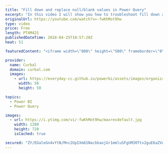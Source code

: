 ```yaml
---
title: "Fill down and replace null/blank values in Power Query"
excerpt: "In this video I will show you how to troubleshoot fill down and replace blank values.  If you are trying to fill down blank values or replace null values you might see that power query ignores it completely. In this video I will show you how to fix this issues.    Looking for a download file? Go to our"
originalUrl: https://youtube.com/watch?v=-fwKhMot9hw
type: video
price: Free
length: PT4M42S
publishedDateTime: 2018-04-25T10:57:20Z
heat: 51

featuredContent: "<iframe width=\"800\" height=\"500\" frameborder=\"0\" src=\"https://www.youtube.com/embed/-fwKhMot9hw\" allow=\"accelerometer; autoplay; encrypted-media; gyroscope; picture-in-picture\" allowfullscreen></iframe>"

provider:
  name: Curbal
  domain: curbal.com
  images:
    - url: https://everyday-cc.github.io/powerbi/assets/images/organizations/curbal.com-50x50.jpg
      width: 50
      height: 50

topics:
  - Power BI
  - Power Query

images:
  - url: https://i.ytimg.com/vi/-fwKhMot9hw/maxresdefault.jpg
    width: 1280
    height: 720
    isCached: true

secured: "ZY/EGaleGn4vYtN/Mnc2UpIXm81NacbkaojGr1mmluSFgUM30Ttx2guE6aZVeK4O7o0d+lO2rxMOFF9y43QtLS+ny46Pr1+BwRBXwi9StImlz8DDl5+2FUimxRUs+C1pB4JRFOAW04SHsborMNL50328tYj6JnQWj+w856FkyXkHpaJqc7H/2a+kOw47u99J4yncmt3eXdMRjqkZ0yGk/nnvSZ6QBd/tB91iGvPr0Cj1bbo9LesyHiJLeUXOhtu827ExwRwWccZg7HR1yduQeYePhT4FNMlXFuraSoRP+iZYTmYkDjEDLqCZIwPv184LSzQKEMlUknw6qXdmrwf9AQ5HqfTmHMCcYb4OMTjsVvyXvwy7Svzc48Nk2/QR0GeJ/KofeBznJlciZal2G3km9pkzkZMwydWHXlc3OV8Lzqg=;Pdi1n4x+78l3VGEcIHmqHw=="
---
```


